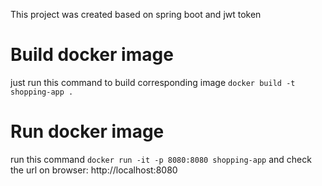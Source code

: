 This project was created based on spring boot and jwt token

# Build docker image
just run this command to build corresponding image `docker build -t shopping-app .`

# Run docker image
run this command `docker run -it -p 8080:8080 shopping-app` and check the url on browser: http://localhost:8080
